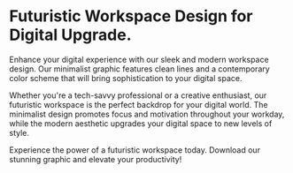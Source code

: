 <!--font:Poppins-->

# Futuristic Workspace Design for Digital Upgrade.

Enhance your digital experience with our sleek and modern workspace design. Our minimalist graphic features clean lines and a contemporary color scheme that will bring sophistication to your digital space.

Whether you're a tech-savvy professional or a creative enthusiast, our futuristic workspace is the perfect backdrop for your digital world. The minimalist design promotes focus and motivation throughout your workday, while the modern aesthetic upgrades your digital space to new levels of style.

Experience the power of a futuristic workspace today. Download our stunning graphic and elevate your productivity!

<!--

Write me markdown content of website with wallpaper:

"A minimalist graphic of a futuristic workspace, with sleek lines and a modern color scheme."

The header of the page should not be copy of the text but rather a real content of the website which is using this wallpaper.


---


# Futuristic Workspace Wallpaper

Welcome to our website featuring a stunning minimalist graphic of a futuristic workspace. The sleek lines and modern color scheme make this wallpaper perfect for anyone looking to add a touch of sophistication to their digital space.

Whether you're a tech enthusiast, a creative professional, or simply someone who appreciates good design, this wallpaper is sure to impress. Its clean and simple aesthetic will help you stay focused and motivated throughout your workday.

So why wait? Download this amazing wallpaper today and take your workspace to the next level!


---


Heading should not include word "wallpaper". The website should not be about the wallpaper itself, wallpaper is just a related background, rewrite whole content.


---


# Welcome to Our Futuristic Workspace

Step into the future with our sleek and modern workspace design. Our minimalist graphic features clean lines and a contemporary color scheme that will elevate your digital experience.

Whether you're a tech-savvy professional or a creative enthusiast, our futuristic workspace is the perfect backdrop for your digital world. The minimalist design helps you stay focused and motivated throughout your workday, while the modern aesthetic adds a touch of sophistication to your digital space.

Experience the power of a futuristic workspace today. Download our stunning graphic and take your productivity to the next level!


---


Heading is too long, rewrite whole content.


---


# Elevate Your Digital Space with a Futuristic Workspace Design

Transform your digital world with our sleek and modern workspace design. Our minimalist graphic features clean lines and a contemporary color scheme that will add sophistication to your digital space.

Whether you're a tech-savvy professional or a creative enthusiast, our futuristic workspace is the perfect backdrop for your digital experience. The minimalist design helps you stay focused and motivated throughout your workday, while the modern aesthetic elevates your digital space to new heights.

Experience the power of a futuristic workspace today. Download our stunning graphic and take your productivity to the next level!


---


Heading is too long, rewrite whole content.


---


# Upgrade Your Digital Space with a Futuristic Workspace Design

Enhance your digital experience with our sleek and modern workspace design. Our minimalist graphic features clean lines and a contemporary color scheme that will bring sophistication to your digital space.

Whether you're a tech-savvy professional or a creative enthusiast, our futuristic workspace is the perfect backdrop for your digital world. The minimalist design promotes focus and motivation throughout your workday, while the modern aesthetic upgrades your digital space to new levels of style.

Experience the power of a futuristic workspace today. Download our stunning graphic and elevate your productivity!


---


Write me a Google font which is best fitting for the website.

Pick from the list:
- Raleway
- Alegreya
- Futura
- Playfair Display
- Lato
- Exo 2
- Inter
- Open Sans
- IBM Plex Sans
- Dancing Script
- Poppins
- Barlow Condensed
- Great Vibes
- Roboto
- Orbitron
- Lobster
- Montserrat


Write just the font name nothing else.


---


Poppins

-->
